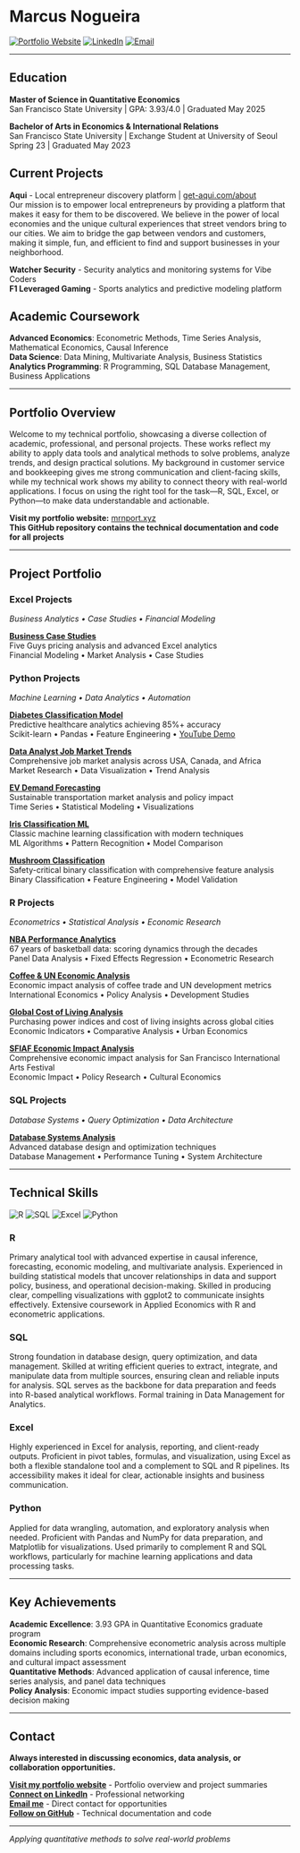 # Marcus Nogueira

[![Portfolio Website](https://img.shields.io/badge/Portfolio-mrnport.xyz-blue?style=for-the-badge)](https://mrnport.xyz)
[![LinkedIn](https://img.shields.io/badge/LinkedIn-Connect-0077B5?style=for-the-badge&logo=linkedin)](https://linkedin.com/in/your-profile)
[![Email](https://img.shields.io/badge/Email-Contact-D14836?style=for-the-badge&logo=gmail)](mailto:your-email@example.com)

---

## Education

**Master of Science in Quantitative Economics**  
San Francisco State University | GPA: 3.93/4.0 | Graduated May 2025

**Bachelor of Arts in Economics & International Relations**  
San Francisco State University | Exchange Student at University of Seoul Spring 23 | Graduated May 2023

## Current Projects

**Aqui** - Local entrepreneur discovery platform | [get-aqui.com/about](https://get-aqui.com/about)  
Our mission is to empower local entrepreneurs by providing a platform that makes it easy for them to be discovered. We believe in the power of local economies and the unique cultural experiences that street vendors bring to our cities. We aim to bridge the gap between vendors and customers, making it simple, fun, and efficient to find and support businesses in your neighborhood.

**Watcher Security** - Security analytics and monitoring systems for Vibe Coders  
**F1 Leveraged Gaming** - Sports analytics and predictive modeling platform

## Academic Coursework

**Advanced Economics**: Econometric Methods, Time Series Analysis, Mathematical Economics, Causal Inference  
**Data Science**: Data Mining, Multivariate Analysis, Business Statistics  
**Analytics Programming**: R Programming, SQL Database Management, Business Applications  

---

## Portfolio Overview

Welcome to my technical portfolio, showcasing a diverse collection of academic, professional, and personal projects. These works reflect my ability to apply data tools and analytical methods to solve problems, analyze trends, and design practical solutions. My background in customer service and bookkeeping gives me strong communication and client-facing skills, while my technical work shows my ability to connect theory with real-world applications. I focus on using the right tool for the task—R, SQL, Excel, or Python—to make data understandable and actionable.

**Visit my portfolio website:** [mrnport.xyz](https://mrnport.xyz)  
**This GitHub repository contains the technical documentation and code for all projects**

---

## Project Portfolio

### Excel Projects
*Business Analytics • Case Studies • Financial Modeling*

**[Business Case Studies](./Excel/)**  
Five Guys pricing analysis and advanced Excel analytics  
Financial Modeling • Market Analysis • Case Studies

### Python Projects
*Machine Learning • Data Analytics • Automation*

**[Diabetes Classification Model](./Python/Diabetes_Classification/)**  
Predictive healthcare analytics achieving 85%+ accuracy  
Scikit-learn • Pandas • Feature Engineering • [YouTube Demo](https://youtu.be/OM44Vbp7cq4)

**[Data Analyst Job Market Trends](./Python/Data%20Analyst%20Job%20Market%20Trends/)**  
Comprehensive job market analysis across USA, Canada, and Africa  
Market Research • Data Visualization • Trend Analysis

**[EV Demand Forecasting](./Python/EV_Demand_Forecasting/)**  
Sustainable transportation market analysis and policy impact  
Time Series • Statistical Modeling • Visualizations

**[Iris Classification ML](./Python/Iris%20ML/)**  
Classic machine learning classification with modern techniques  
ML Algorithms • Pattern Recognition • Model Comparison

**[Mushroom Classification](./Python/Mushroom%20Classification/)**  
Safety-critical binary classification with comprehensive feature analysis  
Binary Classification • Feature Engineering • Model Validation

### R Projects
*Econometrics • Statistical Analysis • Economic Research*

**[NBA Performance Analytics](./R/NBA_Performance_Analytics/)**  
67 years of basketball data: scoring dynamics through the decades  
Panel Data Analysis • Fixed Effects Regression • Econometric Research

**[Coffee & UN Economic Analysis](./R/)**  
Economic impact analysis of coffee trade and UN development metrics  
International Economics • Policy Analysis • Development Studies

**[Global Cost of Living Analysis](./R/)**  
Purchasing power indices and cost of living insights across global cities  
Economic Indicators • Comparative Analysis • Urban Economics

**[SFIAF Economic Impact Analysis](./R/SFIAF%20Impact%20Report/)**  
Comprehensive economic impact analysis for San Francisco International Arts Festival  
Economic Impact • Policy Research • Cultural Economics

### SQL Projects
*Database Systems • Query Optimization • Data Architecture*

**[Database Systems Analysis](./SQL/)**  
Advanced database design and optimization techniques  
Database Management • Performance Tuning • System Architecture

---

## Technical Skills

![R](https://img.shields.io/badge/R-276DC3?style=for-the-badge&logo=r&logoColor=white)
![SQL](https://img.shields.io/badge/SQL-4479A1?style=for-the-badge&logo=mysql&logoColor=white)
![Excel](https://img.shields.io/badge/Excel-217346?style=for-the-badge&logo=microsoft-excel&logoColor=white)
![Python](https://img.shields.io/badge/Python-3776AB?style=for-the-badge&logo=python&logoColor=white)

### R
Primary analytical tool with advanced expertise in causal inference, forecasting, economic modeling, and multivariate analysis. Experienced in building statistical models that uncover relationships in data and support policy, business, and operational decision-making. Skilled in producing clear, compelling visualizations with ggplot2 to communicate insights effectively. Extensive coursework in Applied Economics with R and econometric applications.

### SQL
Strong foundation in database design, query optimization, and data management. Skilled at writing efficient queries to extract, integrate, and manipulate data from multiple sources, ensuring clean and reliable inputs for analysis. SQL serves as the backbone for data preparation and feeds into R-based analytical workflows. Formal training in Data Management for Analytics.

### Excel
Highly experienced in Excel for analysis, reporting, and client-ready outputs. Proficient in pivot tables, formulas, and visualization, using Excel as both a flexible standalone tool and a complement to SQL and R pipelines. Its accessibility makes it ideal for clear, actionable insights and business communication.

### Python
Applied for data wrangling, automation, and exploratory analysis when needed. Proficient with Pandas and NumPy for data preparation, and Matplotlib for visualizations. Used primarily to complement R and SQL workflows, particularly for machine learning applications and data processing tasks.

---

## Key Achievements

**Academic Excellence**: 3.93 GPA in Quantitative Economics graduate program  
**Economic Research**: Comprehensive econometric analysis across multiple domains including sports economics, international trade, urban economics, and cultural impact assessment  
**Quantitative Methods**: Advanced application of causal inference, time series analysis, and panel data techniques  
**Policy Analysis**: Economic impact studies supporting evidence-based decision making  

---

## Contact

**Always interested in discussing economics, data analysis, or collaboration opportunities.**

**[Visit my portfolio website](https://mrnport.xyz)** - Portfolio overview and project summaries  
**[Connect on LinkedIn](https://linkedin.com/in/your-profile)** - Professional networking  
**[Email me](mailto:your-email@example.com)** - Direct contact for opportunities  
**[Follow on GitHub](https://github.com/mrnsf)** - Technical documentation and code

---

*Applying quantitative methods to solve real-world problems*
